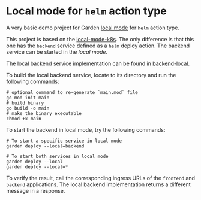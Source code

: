 # Local mode for `helm` action type

A very basic demo project for Garden [local mode](../../docs/guides/running-service-in-local-mode.md) for `helm`
action type.

This project is based on the [local-mode-k8s](../local-mode-k8s). The only difference is that this one has the `backend`
service defined as a `helm` deploy action. The backend service can be started in the _local mode_.

The local backend service implementation can be found in [backend-local](./backend-local).

To build the local backend service, locate to its directory and run the following commands:

```shell
# optional command to re-generate `main.mod` file
go mod init main
# build binary
go build -o main
# make the binary executable
chmod +x main
```

To start the backend in local mode, try the following commands:

```shell
# To start a specific service in local mode
garden deploy --local=backend

# To start both services in local mode
garden deploy --local
garden deploy --local=*
```

To verify the result, call the corresponding ingress URLs of the `frontend` and `backend` applications. The local
backend implementation returns a different message in a response.
